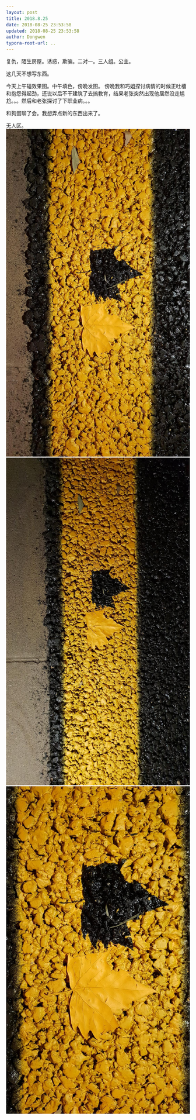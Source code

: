 ```yaml
---
layout: post
title: 2018.8.25
date: 2018-08-25 23:53:58
updated: 2018-08-25 23:53:58
author: Dongwen
typora-root-url: ..
---
```




复仇，陌生房屋。诱惑，欺骗。二对一。三人组。公主。

这几天不想写东西。

今天上午碰效果图。中午填色，傍晚发图。
傍晚我和巧姐探讨病情的时候正吐槽和抱怨得起劲，还说以后不干建筑了去搞教育，结果老张突然出现他居然没走尴尬。。。然后和老张探讨了下职业病。。。

和狗蛋聊了会。我想弄点新的东西出来了。

无人区。   ![](/img/in-post/x53433533.jpg)
![](/img/in-post/x53433525.jpg)
![](/img/in-post/x53433528.jpg)
